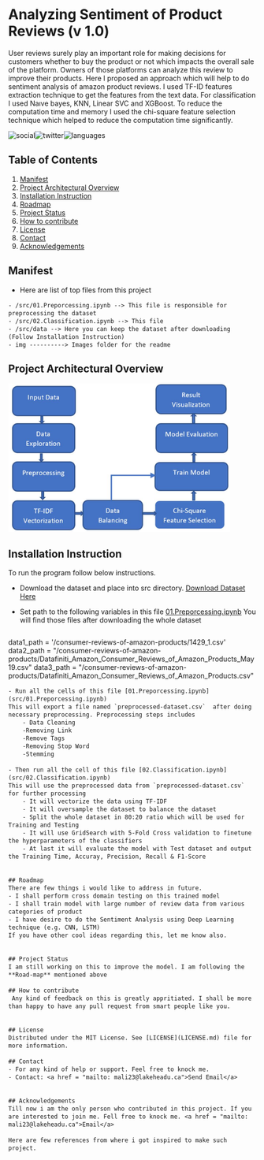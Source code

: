 # Analyzing Sentiment of Product Reviews (v 1.0)


User reviews surely play an important role for making decisions for customers whether to buy the product or not which impacts the overall sale of the platform. Owners of those platforms can analyze this review to improve their products. Here I proposed an approach which will help to do sentiment analysis of amazon product reviews. I used TF-ID features extraction technique to get the features from the text data. For classification I used Naıve bayes, KNN, Linear SVC and XGBoost. To reduce the computation time and memory I used the chi-square feature selection  technique which helped to reduce the computation time significantly.


![social](https://img.shields.io/github/followers/trevortomesh?style=social)![twitter](https://img.shields.io/twitter/follow/trevortomesh?style=social)![languages](https://img.shields.io/github/languages/count/craftsbyshuvro/research-methods-class)


## Table of Contents

1. [Manifest](#manifest)
2. [Project Architectural Overview](#project-architectural-overview)
3. [Installation Instruction](#installation-instruction)
4. [Roadmap](#roadmap)
5. [Project Status](#project-status)
6. [How to contribute](#how-to-contribute)
7. [License](#license)
8. [Contact](#contact)
8. [Acknowledgements](#acknowledgements)


## Manifest

- Here are list of top files from this project

```
- /src/01.Preporcessing.ipynb --> This file is responsible for preprocessing the dataset
- /src/02.Classification.ipynb --> This file
- /src/data --> Here you can keep the dataset after downloading (Follow Installation Instruction)
- img ----------> Images folder for the readme
```

## Project Architectural Overview
<img src="img/SentimentAnalysisModelArchitecture.JPG" alt="drawing" width="450"/>

## Installation Instruction
To run the program follow below instructions.

- Download the dataset and place into src directory. [Download Dataset Here](https://www.kaggle.com/datafiniti/consumer-reviews-of-amazon-products/download)
- Set path to the following variables in this file [01.Preporcessing.ipynb](src/01.Preporcessing.ipynb)
You will find those files after downloading the whole dataset


   ```python
data1_path = '/consumer-reviews-of-amazon-products/1429_1.csv'
data2_path = "/consumer-reviews-of-amazon-products/Datafiniti_Amazon_Consumer_Reviews_of_Amazon_Products_May19.csv"
data3_path = "/consumer-reviews-of-amazon-products/Datafiniti_Amazon_Consumer_Reviews_of_Amazon_Products.csv"
```
- Run all the cells of this file [01.Preporcessing.ipynb](src/01.Preporcessing.ipynb)
This will export a file named `preprocessed-dataset.csv`  after doing necessary preprocessing. Preprocessing steps includes
    - Data Cleaning
    -Removing Link
    -Remove Tags
    -Removing Stop Word
    -Stemming

- Then run all the cell of this file [02.Classification.ipynb](src/02.Classification.ipynb)
This will use the preprocessed data from `preprocessed-dataset.csv` for further processing
    - It will vectorize the data using TF-IDF
    - It will oversample the dataset to balance the dataset
    - Split the whole dataset in 80:20 ratio which will be used for Training and Testing
    - It will use GridSearch with 5-Fold Cross validation to finetune the hyperparameters of the classifiers
    - At last it will evaluate the model with Test dataset and output the Training Time, Accuray, Precision, Recall & F1-Score


## Roadmap
There are few things i would like to address in future.
- I shall perform cross domain testing on this trained model
- I shall train model with large number of review data from various categories of product
- I have desire to do the Sentiment Analysis using Deep Learning technique (e.g. CNN, LSTM)
If you have other cool ideas regarding this, let me know also.


## Project Status
I am still working on this to improve the model. I am following the **Road-map** mentioned above

## How to contribute
 Any kind of feedback on this is greatly appritiated. I shall be more than happy to have any pull request from smart people like you.
 

## License
Distributed under the MIT License. See [LICENSE](LICENSE.md) file for more information.

## Contact
- For any kind of help or support. Feel free to knock me.
- Contact: <a href = "mailto: mali23@lakeheadu.ca">Send Email</a>


## Acknowledgements
Till now i am the only person who contributed in this project. If you are interested to join me. Fell free to knock me. <a href = "mailto: mali23@lakeheadu.ca">Email</a>

Here are few references from where i got inspired to make such project.
